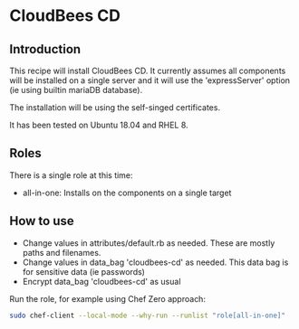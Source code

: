 # CloudBees CD #

## Introduction ##

This recipe will install CloudBees CD.  It currently assumes all components will be installed on a single server and it will use the 'expressServer' option (ie using builtin mariaDB database).

The installation will be using the self-singed certificates.

It has been tested on Ubuntu 18.04 and RHEL 8.
## Roles ##

There is a single role at this time:

- all-in-one: Installs on the components on a single target
## How to use ##

- Change values in attributes/default.rb as needed.  These are mostly paths and filenames.
- Change values in data_bag 'cloudbees-cd' as needed.  This data bag is for sensitive data (ie passwords)
- Encrypt data_bag 'cloudbees-cd' as usual

Run the role, for example using Chef Zero approach:

```bash
sudo chef-client --local-mode --why-run --runlist "role[all-in-one]"
```
